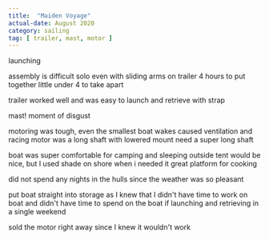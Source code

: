 ```yaml
---
title:  "Maiden Voyage"
actual-date: August 2020
category: sailing
tag: [ trailer, mast, motor ]
---
```


launching

assembly is difficult solo even with sliding arms on trailer
4 hours to put together
little under 4 to take apart

trailer worked well and was easy to launch and retrieve with strap

mast!
moment of disgust

motoring was tough, even the smallest boat wakes caused ventilation and racing
motor was a long shaft with lowered mount
need a super long shaft

boat was super comfortable for camping and sleeping outside
tent would be nice, but I used shade on shore when i needed it
great platform for cooking

did not spend any nights in the hulls since the weather was so pleasant

put boat straight into storage as I knew that I didn't have time to work on boat
and didn't have time to spend on the boat if launching and retrieving in a single weekend

sold the motor right away since I knew it wouldn't work
